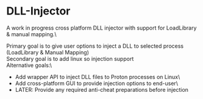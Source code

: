 # DLL-Injector
A work in progress cross platform DLL injector with support for LoadLibrary &amp; manual mapping.\

Primary goal is to give user options to inject a DLL to selected process (LoadLibrary & Manual Mapping)\
Secondary goal is to add linux so injection support\
Alternative goals:\
- Add wrapper API to inject DLL files to Proton processes on Linux\
- Add cross-platform GUI to provide injection options to end-user\
- LATER: Provide any required anti-cheat preparations before injection
